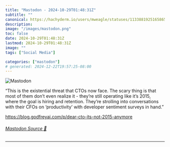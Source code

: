 ```yaml
---
title: "Mastodon - 2024-10-29T01:48:31Z"
subtitle: ""
canonical: https://hachyderm.io/users/mweagle/statuses/113388192516586525
description:
image: "/images/mastodon.png"
toc: false
date: 2024-10-29T01:48:31Z
lastmod: 2024-10-29T01:48:31Z
image: ""
tags: ["Social Media"]

categories: ["mastodon"]
# generated: 2024-12-22T19:57:25-08:00
---
```

![Mastodon](/images/mastodon.png)

<p>“This is the existential threat that CTOs now face. The scary thing is that most of them don’t even realize it - they’re still operating like it’s 2015, where the goal is hiring and retention. They’re strolling into conversations with their CFOs on ‘productivity’ with developer sentiment surveys in hand.”</p><p><a href="https://blog.godfreyai.com/p/dear-cto-its-not-2015-anymore" target="_blank" rel="nofollow noopener noreferrer" translate="no"><span class="invisible">https://</span><span class="ellipsis">blog.godfreyai.com/p/dear-cto-</span><span class="invisible">its-not-2015-anymore</span></a></p>


###### [Mastodon Source 🐘](https://hachyderm.io/@mweagle/113388192516586525)

___
